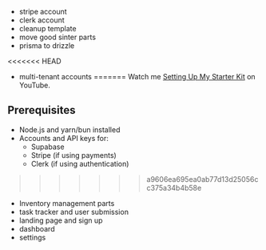 - stripe account
- clerk account
- cleanup template
- move good sinter parts
- prisma to drizzle

<<<<<<< HEAD
- multi-tenant accounts
=======
Watch me [Setting Up My Starter Kit](https://www.youtube.com/watch?v=23wVXe4bWLk) on YouTube.

## Prerequisites
- Node.js and yarn/bun installed
- Accounts and API keys for:
  - Supabase
  - Stripe (if using payments)
  - Clerk (if using authentication)
>>>>>>> a9606ea695ea0ab77d13d25056cc375a34b4b58e

- Inventory management parts
- task tracker and user submission
- landing page and sign up
- dashboard
- settings
